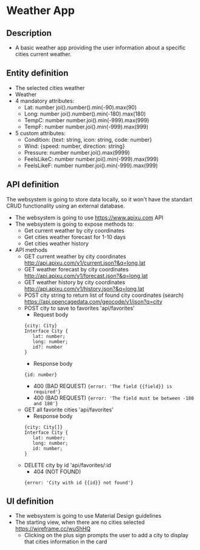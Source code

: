 # Weather App

## Description
- A basic weather app providing the user information about a specific cities current weather.

## Entity definition
- The selected cities weather
- Weather
- 4 mandatory attributes:
    - Lat: number joi().number().min(-90).max(90)
    - Long: number joi().number().min(-180).max(180)
    - TempC: number number.joi().min(-999).max(999)
    - TempF: number number.joi().min(-999).max(999)
- 5 custom attributes:
    - Condition: {text: string, icon: string, code: number}
    - Wind: {speed: number, direction: string}
    - Pressure: number number.joi().max(9999)
    - FeelsLikeC: number number.joi().min(-999).max(999)
    - FeelsLikeF: number number.joi().min(-999).max(999)

## API definition
The websystem is going to store data locally, so it won't have the standart CRUD functionality using an external database.
- The websystem is going to use https://www.apixu.com API
- The websystem is going to expose methods to:
    - Get current weather by city coordinates
    - Get cities weather forecast for 1-10 days
    - Get cities weather history
- API methods
    - GET current weather by city coordinates http://api.apixu.com/v1/current.json?&q=long,lat
    - GET weather forecast by city coordinates http://api.apixu.com/v1/forecast.json?&q=long,lat
    - GET weather history by city coordinates http://api.apixu.com/v1/history.json?&q=long,lat
    - POST city string to return list of found city coordinates (search) https://api.opencagedata.com/geocode/v1/json?q=city
    - POST city to save to favorites 'api/favorites'
        - Request body
        ```
        {city: City}
        Interface City {
           lat: number;
           long: number;
           id?: number
        }
        ```
        - Response body
        ```
        {id: number}
        ```
        - 400 (BAD REQUEST)
        ```{error: 'The field {{field}} is required'}```
        - 400 (BAD REQUEST)
        ```{error: 'The field must be between -180 and 180'}```
     - GET all favorite cities 'api/favorites'
        - Response body
        ```
        {city: City[]}
        Interface City {
           lat: number;
           long: number;
           id: number;
        }
        ```
     - DELETE city by id 'api/favorites/:id
          - 404 (NOT FOUND)
          ```
          {error: 'City with id {{id}} not found'}
          ```
            

## UI definition
- The websystem is going to use Material Design guidelines
- The starting view, when there are no cities selected https://wireframe.cc/wuShHQ
    - Clicking on the plus sign prompts the user to add a city to display that cities information in the card
